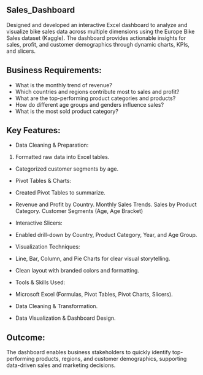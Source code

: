 ## Sales_Dashboard
Designed and developed an interactive Excel dashboard to analyze and visualize bike sales data across multiple dimensions using the Europe Bike Sales dataset (Kaggle). The dashboard provides actionable insights for sales, profit, and customer demographics through dynamic charts, KPIs, and slicers.

## Business Requirements:
- What is the monthly trend of revenue?
- Which countries and regions contribute most to sales and profit?
- What are the top-performing product categories and products?
- How do different age groups and genders influence sales?
- What is the most sold product category?

## Key Features:
- Data Cleaning & Preparation:
1. Formatted raw data into Excel tables.
- Categorized customer segments by age.

- Pivot Tables & Charts:
- Created Pivot Tables to summarize.
- Revenue and Profit by Country.
Monthly Sales Trends.
Sales by Product Category.
Customer Segments (Age, Age Bracket)

- Interactive Slicers:
- Enabled drill-down by Country, Product Category, Year, and Age Group.

- Visualization Techniques:
- Line, Bar, Column, and Pie Charts for clear visual storytelling.
- Clean layout with branded colors and formatting.

- Tools & Skills Used:
- Microsoft Excel (Formulas, Pivot Tables, Pivot Charts, Slicers).
- Data Cleaning & Transformation.
- Data Visualization & Dashboard Design.

## Outcome:
The dashboard enables business stakeholders to quickly identify top-performing products, regions, and customer demographics, supporting data-driven sales and marketing decisions.

